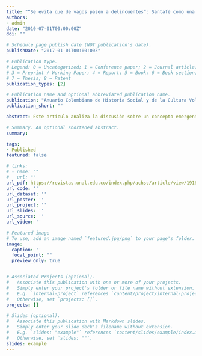 ```yaml
---
title: "“Se evita que de vagos pasen a delincuentes”: Santafé como una ciudad peligrosa (1750-1808)"
authors:
- admin
date: "2010-07-01T00:00:00Z"
doi: ""

# Schedule page publish date (NOT publication's date).
publishDate: "2017-01-01T00:00:00Z"

# Publication type.
# Legend: 0 = Uncategorized; 1 = Conference paper; 2 = Journal article;
# 3 = Preprint / Working Paper; 4 = Report; 5 = Book; 6 = Book section;
# 7 = Thesis; 8 = Patent
publication_types: [2]

# Publication name and optional abbreviated publication name.
publication: "Anuario Colombiano de Historia Social y de la Cultura Vol. 37, Núm. 2, 2010"
publication_short: ""

abstract: Este artículo analiza la discusión sobre un concepto emergente de ocio y de pobreza durante la configuración de Santafé como una ciudad peligrosa a finales del siglo xviii y comienzos del xix. A partir de la lectura de la prensa de la época y de las relaciones entre gobernantes y otros funcionarios coloniales, es explorada la formación de un espacio discursivo en el cual la peligrosidad de la ciudad estaba estrechamente ligada a una nueva lógica sobre el ocio y su regulación. Esto se evidencia en la construcción de ciertas instituciones de control y en la elaboración de la fama como eje articulador de la categorización de ciertos sujetos que no cumplían con las disposiciones imperiales, por lo que se convertían en sujetos de intervención por ser diferentes. 

# Summary. An optional shortened abstract.
summary: 

tags:
- Published
featured: false

# links:
# - name: ""
#   url: ""
url_pdf: https://revistas.unal.edu.co/index.php/achsc/article/view/19182
url_code: ''
url_dataset: ''
url_poster: ''
url_project: ''
url_slides: ''
url_source: ''
url_video: ''

# Featured image
# To use, add an image named `featured.jpg/png` to your page's folder. 
image:
  caption: ''
  focal_point: ""
  preview_only: true


# Associated Projects (optional).
#   Associate this publication with one or more of your projects.
#   Simply enter your project's folder or file name without extension.
#   E.g. `internal-project` references `content/project/internal-project/index.md`.
#   Otherwise, set `projects: []`.
projects: []

# Slides (optional).
#   Associate this publication with Markdown slides.
#   Simply enter your slide deck's filename without extension.
#   E.g. `slides: "example"` references `content/slides/example/index.md`.
#   Otherwise, set `slides: ""`.
slides: example
---
```

